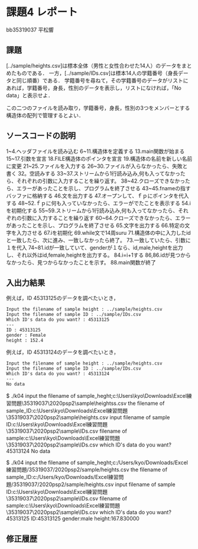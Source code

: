 # 課題4 レポート

bb35319037 平松響

## 課題

[../sample/heights.csv]は標本全体（男性と女性合わせた14人）のデータをまとめたものである．
一方，[../sample/IDs.csv]は標本14人の学籍番号（身長データと同じ順番）である．
学籍番号を尋ねて，その学籍番号のデータがリストにあれば，学籍番号，身長，性別のデータを表示し，リストになければ，「No data」と表示せよ．

この二つのファイルを読み取り，学籍番号，身長，性別の3つをメンバーとする構造体の配列で管理するとよい．

## ソースコードの説明
1~4.ヘッダファイルを読み込む
6~11.構造体を定義する
13.main関数が始まる
15~17.引数を宣言
18.FILE構造体のポインタを宣言
19.構造体の名前を新しい名前に変更
21~25.ファイルを入力する
26~30.ファイルが入らなかったら、失敗と書く
32。空読みする
33~37.ストリームから1行読み込み,何も入ってなかったら、それぞれの引数に入力することを繰り返す。
38~42.クローズできなかったら、エラーがあったことを示し、プログラムを終了させる
43~45.fnameの指すバッファに格納する
46.文を出力する
47.オープンして、ｆｐにポインタを代入する
48~52.ｆｐに何も入っていなかったら、エラーがでたことを表示する
54.iを初期化する
55~59.ストリームから1行読み込み,何も入ってなかったら、それぞれの引数に入力することを繰り返す
60~64.クローズできなかったら、エラーがあったことを示し、プログラムを終了させる
65.文字を出力する
66.特定の文字を入力させる
67.iを初期化
69.while文で14周suru
71.構造体の中に入力したidと一致したら、次に進み、一致しなかったら終了。
73.一致していたら、引数に１を代入
74~81.idが一致していて、genderが１なら、id,male,heightを出力し、それ以外はid,female,heightを出力する。
84.i=i+1する
86,86.idが見つからなかったら、見つからなかったことを示す。
88.main関数が終了




## 入出力結果

例えば，ID 45313125のデータを調べたいとき，

```
Input the filename of sample height : ../sample/heights.csv
Input the filename of sample ID : ../sample/IDs.csv
Which ID's data do you want? : 45313125
---
ID : 45313125
gender : Female
height : 152.4
```

例えば，ID 45313124のデータを調べたいとき，

```
Input the filename of sample height : ../sample/heights.csv
Input the filename of sample ID : ../sample/IDs.csv
Which ID's data do you want? : 45313124
---
No data
```
$ ./k04
input the filename of sample_heght;c:\Users\kyo\Downloads\Excel練習問題\35319037\2020psp2\sample\heightss.csv
the filename of sample_ID:c:\Users\kyo\Downloads\Excel練習問題\35319037\2020psp2\sample\heights.csv
input filename of sample ID:c:\Users\kyo\Downloads\Excel練習問題\35319037\2020psp2\sample\IDs.csv
filename of sample:c:\Users\kyo\Downloads\Excel練習問題\35319037\2020psp2\sample\IDs.csv
which ID's data do you want?
45313124
No data

$ ./k04
input the filename of sample_heght;c:/Users/kyo/Downloads/Excel練習問題/35319037/2020psp2/sample/heights.csv
the filename of sample_ID:c:/Users/kyo/Downloads/Excel練習問題/35319037/2020psp2/sample/heights.csv
input filename of sample ID:c:\Users\kyo\Downloads\Excel練習問題\35319037\2020psp2\sample\IDs.csv
filename of sample:c:\Users\kyo\Downloads\Excel練習問題\35319037\2020psp2\sample\IDs.csv
which ID's data do you want?
45313125
ID:45313125 gender:male height:167.830000
## 修正履歴

